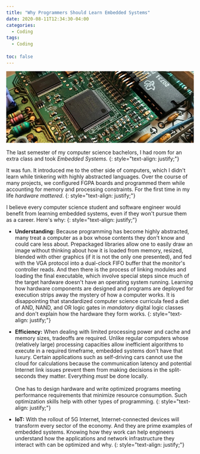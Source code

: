 ```yaml
---
title: "Why Programmers Should Learn Embedded Systems"
date: 2020-08-11T12:34:30-04:00
categories:
  - Coding
tags:
  - Coding

toc: false
--- 
```


<img src="/assets/images/post_images/08-11-2020/fpga.jpg">

The last semester of my computer science bachelors, I had room for an extra class and took _Embedded Systems._ 
{: style="text-align: justify;"} 

It was fun. It introduced me to the other side of computers, which I didn't learn while tinkering with highly abstracted languages. Over the course of many projects, we configured FGPA boards and programmed them while accounting for memory and processing constraints. For the first time in my life _hardware mattered_.
{: style="text-align: justify;"}

I believe every computer science student and software engineer would benefit from learning embedded systems, even if they won't pursue them as a career. Here's why:
 {: style="text-align: justify;"}

- **Understanding:** Because programming has become highly abstracted, many treat a computer as a box whose contents they don't know and could care less about. Prepackaged libraries allow one to easily draw an image without thinking about how it is loaded from memory, resized, blended with other graphics (if it is not the only one presented), and fed with the VGA protocol into a dual-clock FIFO buffer that the monitor's controller reads. And then there is the process of linking modules and loading the final executable, which involve special steps since much of the target hardware doesn't have an operating system running. Learning how hardware components are designed and programs are deployed for execution strips away the mystery of how a computer works. It is disappointing that standardized computer science curricula feed a diet of AND, NAND, and OR logic gates in _mandatory_ digital logic classes and don't explain how the hardware they form works.
{: style="text-align: justify;"}

- **Efficiency:** When dealing with limited processing power and cache and memory sizes, tradeoffs are required. Unlike regular computers whose (relatively large) processing capacities allow inefficient algorithms to execute in a required timeframe, embedded systems don't have that luxury. Certain applications such as self-driving cars cannot use the cloud for calculations because the communication latency and potential Internet link issues prevent them from making decisions in the split-seconds they matter. Everything _must_ be done locally.<br/><br/>One has to design hardware and write optimized programs meeting performance requirements that minimize resource consumption. Such optimization skills help with other types of programming.
{: style="text-align: justify;"}

- **IoT:** With the rollout of 5G Internet, Internet-connected devices will transform every sector of the economy. And they are prime examples of embedded systems. Knowing how they work can help engineers understand how the applications and network infrastructure they interact with can be optimized and why. 
{: style="text-align: justify;"}






 
